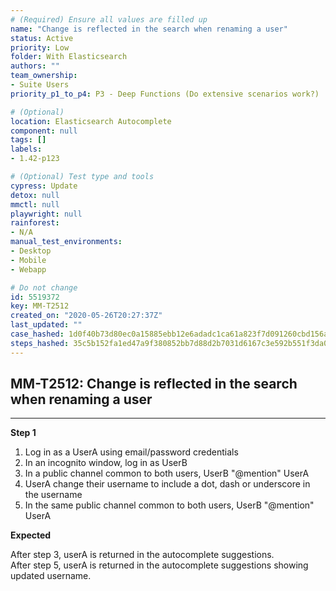 ```yaml
---
# (Required) Ensure all values are filled up
name: "Change is reflected in the search when renaming a user"
status: Active
priority: Low
folder: With Elasticsearch
authors: ""
team_ownership: 
- Suite Users
priority_p1_to_p4: P3 - Deep Functions (Do extensive scenarios work?)

# (Optional)
location: Elasticsearch Autocomplete
component: null
tags: []
labels: 
- 1.42-p123

# (Optional) Test type and tools
cypress: Update
detox: null
mmctl: null
playwright: null
rainforest: 
- N/A
manual_test_environments: 
- Desktop
- Mobile
- Webapp

# Do not change
id: 5519372
key: MM-T2512
created_on: "2020-05-26T20:27:37Z"
last_updated: ""
case_hashed: 1d0f40b73d80ec0a15885ebb12e6adadc1ca61a823f7d091260cbd156aa6459f08ce9e50d18ced94bd30c50cd1e7f7db
steps_hashed: 35c5b152fa1ed47a9f380852bb7d88d2b7031d6167c3e592b551f3da018d743324e0fd51f30cf52b16a6ae0ece85f55c
---
```


<!-- (Auto-generated) Based on frontmatter's "key" and "name" -->

## MM-T2512: Change is reflected in the search when renaming a user

---

**Step 1**

1. Log in as a UserA using email/password credentials
2. In an incognito window, log in as UserB
3. In a public channel common to both users, UserB "@mention" UserA
4. UserA change their username to include a dot, dash or underscore in the username
5. In the same public channel common to both users, UserB "@mention" UserA

**Expected**

After step 3, userA is returned in the autocomplete suggestions.\
After step 5, userA is returned in the autocomplete suggestions showing updated username.
